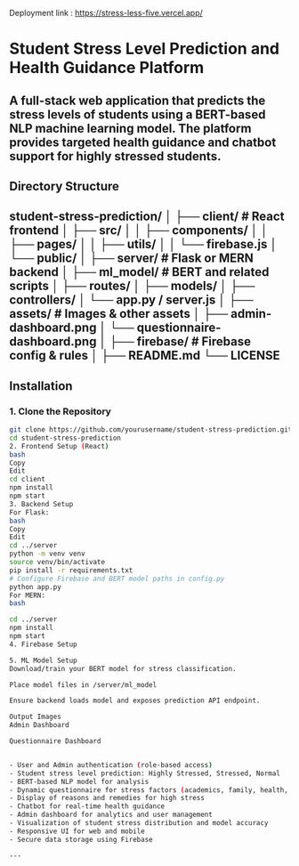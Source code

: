 Deployment link : https://stress-less-five.vercel.app/
# Student Stress Level Prediction and Health Guidance Platform

A full-stack web application that predicts the stress levels of students using a BERT-based NLP machine learning model. The platform provides targeted health guidance and chatbot support for highly stressed students.
---

## Directory Structure

student-stress-prediction/
│
├── client/ # React frontend
│ ├── src/
│ │ ├── components/
│ │ ├── pages/
│ │ ├── utils/
│ │ └── firebase.js
│ └── public/
│
├── server/ # Flask or MERN backend
│ ├── ml_model/ # BERT and related scripts
│ ├── routes/
│ ├── models/
│ ├── controllers/
│ └── app.py / server.js
│
├── assets/ # Images & other assets
│ ├── admin-dashboard.png
│ └── questionnaire-dashboard.png
│
├── firebase/ # Firebase config & rules
│
├── README.md
└── LICENSE
---

## Installation

### 1. Clone the Repository

```bash
git clone https://github.com/yourusername/student-stress-prediction.git
cd student-stress-prediction
2. Frontend Setup (React)
bash
Copy
Edit
cd client
npm install
npm start
3. Backend Setup
For Flask:
bash
Copy
Edit
cd ../server
python -m venv venv
source venv/bin/activate
pip install -r requirements.txt
# Configure Firebase and BERT model paths in config.py
python app.py
For MERN:
bash

cd ../server
npm install
npm start
4. Firebase Setup

5. ML Model Setup
Download/train your BERT model for stress classification.

Place model files in /server/ml_model

Ensure backend loads model and exposes prediction API endpoint.

Output Images
Admin Dashboard

Questionnaire Dashboard


- User and Admin authentication (role-based access)
- Student stress level prediction: Highly Stressed, Stressed, Normal
- BERT-based NLP model for analysis
- Dynamic questionnaire for stress factors (academics, family, health, etc.)
- Display of reasons and remedies for high stress
- Chatbot for real-time health guidance
- Admin dashboard for analytics and user management
- Visualization of student stress distribution and model accuracy
- Responsive UI for web and mobile
- Secure data storage using Firebase

---
